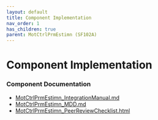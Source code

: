 ```yaml
---
layout: default
title: Component Implementation
nav_order: 1
has_children: true
parent: MotCtrlPrmEstimn (SF102A)
---
```

# Component Implementation
### Component Documentation

- [MotCtrlPrmEstimn_IntegrationManual.md](doc/MotCtrlPrmEstimn_IntegrationManual.md)
- [MotCtrlPrmEstimn_MDD.md](doc/MotCtrlPrmEstimn_MDD.md)
- [MotCtrlPrmEstimn_PeerReviewChecklist.html](doc/MotCtrlPrmEstimn_PeerReviewChecklist.html)

